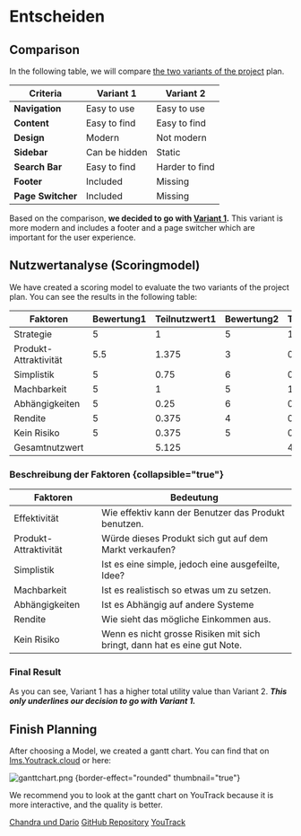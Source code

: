 <show-structure depth="3"/>

# Entscheiden

## Comparison

In the following table, we will compare [the two variants of the project](planen.md#variants) plan.

| **Criteria**      | **Variant 1** | **Variant 2**  |
|-------------------|---------------|----------------|
| **Navigation**    | Easy to use   | Easy to use    |
| **Content**       | Easy to find  | Easy to find   |
| **Design**        | Modern        | Not modern     |
| **Sidebar**       | Can be hidden | Static         |
| **Search Bar**    | Easy to find  | Harder to find |
| **Footer**        | Included      | Missing        |
| **Page Switcher** | Included      | Missing        |

Based on the comparison, **we decided to go with [Variant 1](planen.md#variant-1).** This variant is more modern and
includes a footer and a page switcher which are important for the user experience.

## Nutzwertanalyse (Scoringmodel)

We have created a scoring model to evaluate the two variants of the project plan. You can see the results in the
following table:

| Faktoren               | Bewertung1 | Teilnutzwert1 | Bewertung2 | Teilnutzwert2 | Gewichtigung |
|------------------------|------------|---------------|------------|---------------|--------------|
| Strategie              | 5          | 1             | 5          | 1             | 0.2          |
| Produkt- Attraktivität | 5.5        | 1.375         | 3          | 0.75          | 0.25         |
| Simplistik             | 5          | 0.75          | 6          | 0.9           | 0.15         |
| Machbarkeit            | 5          | 1             | 5          | 1             | 0.2          |
| Abhängigkeiten         | 5          | 0.25          | 6          | 0.3           | 0.05         |
| Rendite                | 5          | 0.375         | 4          | 0.3           | 0.075        |
| Kein Risiko            | 5          | 0.375         | 5          | 0.375         | 0.075        |
| Gesamtnutzwert         |            | 5.125         |            | 4.625         | 1            |

### Beschreibung der Faktoren {collapsible="true"}

| Faktoren               | Bedeutung                                                                |
|------------------------|--------------------------------------------------------------------------|
| Effektivität           | Wie effektiv kann der Benutzer das Produkt benutzen.                     |
| Produkt- Attraktivität | Würde dieses Produkt sich gut auf dem Markt verkaufen?                   |
| Simplistik             | Ist es eine simple, jedoch eine ausgefeilte, Idee?                       |
| Machbarkeit            | Ist es realistisch so etwas um zu setzen.                                |
| Abhängigkeiten         | Ist es Abhängig auf andere Systeme                                       |
| Rendite                | Wie sieht das mögliche Einkommen aus.                                    |
| Kein Risiko            | Wenn es nicht grosse Risiken mit sich bringt, dann hat es eine gut Note. |

### Final Result
As you can see, Variant 1 has a higher total utility value than Variant 2.
_**This only underlines our decision to go with Variant 1.**_

## Finish Planning

After choosing a Model, we created a gantt chart. You can find that
on [Ims.Youtrack.cloud](https://ims.youtrack.cloud/gantt-charts/199-1) or here:

![ganttchart.png](ganttchart.png) {border-effect="rounded" thumbnail="true"}

We recommend you to look at the gantt chart on YouTrack because it is more interactive, and the quality is better.


<seealso>
       <category ref="author">
            <a href="https://www.github.com/An0n-00/M431-WebProject">Chandra und Dario</a>           
       </category>
       <category ref="external">
           <a href="https://www.github.com/An0n-00/M431-WebProject">GitHub Repository</a>
           <a href="https://ims.youtrack.cloud/gantt-charts/199-1">YouTrack</a>
       </category>
</seealso>